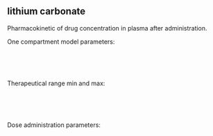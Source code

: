 <div class="w3-row">
<div class="w3-half">

## lithium carbonate

Pharmacokinetic of drug concentration in plasma after administration.
<bdl-fmi id="idfmi" mode="oneshot" src="Pharmacolibrary_Test_SingleCompartment_PBPKModel.js" fminame="Pharmacolibrary_Test_SingleCompartment_PBPKModel" tolerance="0.000001" starttime="0" stoptime="986400" fstepsize="1000" fpslimit="60" guid="{88014fb9-2d2b-4180-a1c7-6fc5acc651c6}" valuereferences="637534227,16777227,16777226" valuelabels="distribution.C,Cmax,Cmin" inputs="vd,16777220,1,1,t;clearance,16777222,1,1,t;bioavailability,16777221,1,1,t;adminmass,16777224,1,1,t;adminduration,16777223,60,1,t;adminperiod,16777217,3600,1,t;admincount,16777218,1,1,t;cmin,16777226,1,1,f;cmax,16777227,1,1,f;firstadmin,16777216,60,1,t" inputlabels="VdPerKg,Cl,F,adminMassMg,adminDuration,periodicDose.adminPeriod,periodicDose.doseCount,Cmin,Cmax,periodicDose.firstAdminTime"></bdl-fmi>

<bdl-chartjs-time width="600" height="400" fromid="idfmi" labels="drug concentration [g/l],min,max" initialdata="" refindex="0" refvalues="3" maxdata="8192" throttle="50"></bdl-chartjs-time>

</div>
<div class="w3-half">

One compartment model parameters:

<bdl-range id="bioavailability" title="bioavailability" min="0.8" max="1" default="0.95" step="0.05" initdefault="true"></bdl-range><br/>
<bdl-range id="vd" title="volume of distribution [l/kg]" min="1" max="5" default="3" step="0.1" initdefault="true"></bdl-range><br/>
<bdl-range id="clearance" title="clearance [l/h]" min="2" max="20" default="9.4" step="0.1" initdefault="true"></bdl-range><br/>

Therapeutical range min and max:

<bdl-range id="cmin" title="Cmin [g/l]" min="0.001" max="0.01" default="0.004" step="0.001" initdefault="true"></bdl-range><br/>
<bdl-range id="cmax" title="Cmax [g/l]" min="0.001" max="0.02" default="0.008" step="0.001" initdefault="true"></bdl-range><br/>
<br/>

Dose administration parameters:

<bdl-range id="adminmass" title="admin dose mass [mg]" min="500" max="2000" default="1500" step="100" initdefault="true"></bdl-range><br/>
<bdl-range id="firstadmin" title="first dose administration [min]" min="30" max="120" default="30" step="10" initdefault="true"></bdl-range><br/>
<bdl-range id="admincount" title="how many times " min="1" max="21" default="10" step="1" initdefault="true"></bdl-range><br/>
<bdl-range id="adminperiod" title="period between doses [h]" min="1" max="48" default="24" step="1" initdefault="true"></bdl-range><br/>
<bdl-range id="adminduration" title="administration duration [min]" min="1" max="720" default="720" step="1" initdefault="true"></bdl-range><br/>


</div>
</div>

